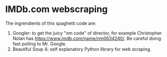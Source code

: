 # IMDb.com webscraping
The ingrendients of this spaghetti code are:
1. Googler: to get the juicy "nm code" of director, for example Christopher Nolan has https://www.imdb.com/name/nm0634240/. Be careful doing fast polling to Mr. Google.
2. Beautiful Soup 4: self explanatory Python library for web scraping.
